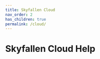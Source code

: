 ```yaml
---
title: Skyfallen Cloud
nav_order: 2
has_children: true
permalink: /cloud/
---
```


# Skyfallen Cloud Help
